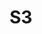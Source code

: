 ---
layout: bikes-single
title: S3
manufacturer: VanMoof
msrp: 2298
picture: https://www.vanmoof.com/sites/default/files/2021-04/D_S3Dark_1_0.jpg
modelname: S3
productlink: https://www.vanmoof.com/en-US/s3?color=dark

---